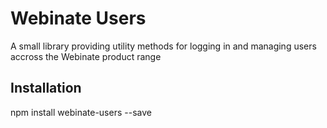Webinate Users
===============

A small library providing utility methods for logging in and managing users accross the Webinate product range

## Installation

  npm install webinate-users --save